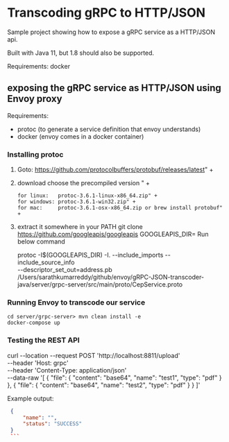 # Transcoding gRPC to HTTP/JSON

Sample project showing how to expose a gRPC service as a HTTP/JSON api. 

Built with Java 11, but 1.8 should also be supported.

Requirements: docker


## exposing the gRPC service as HTTP/JSON using Envoy proxy

Requirements:  
 * protoc (to generate a service definition that envoy understands)
 * docker (envoy comes in a docker container)

### Installing protoc
1. Goto: https://github.com/protocolbuffers/protobuf/releases/latest" +
2. download choose the precompiled version " +

       for linux:   protoc-3.6.1-linux-x86_64.zip" +
       for windows: protoc-3.6.1-win32.zip" +
       for mac:     protoc-3.6.1-osx-x86_64.zip or brew install protobuf" +

3. extract it somewhere in your PATH
   git clone https://github.com/googleapis/googleapis
   GOOGLEAPIS_DIR=<your-local-googleapis-folder>
   Run below command

   protoc -I$(GOOGLEAPIS_DIR) -I. --include_imports --include_source_info \
    --descriptor_set_out=address.pb /Users/sarathkumarreddy/github/envoy/gRPC-JSON-transcoder-java/server/grpc-server/src/main/proto/CepService.proto

### Running Envoy to transcode our service

    cd server/grpc-server> mvn clean install -e
    docker-compose up
    
 
 
### Testing the REST API 
  
curl --location --request POST 'http://localhost:8811/upload' \
--header 'Host: grpc' \
--header 'Content-Type: application/json' \
--data-raw '[
    {
        "file": {
            "content": "base64",
            "name": "test1",
            "type": "pdf"
        }
    },
    {
        "file": {
            "content": "base64",
            "name": "test2",
            "type": "pdf"
        }
    }
]'
        
   Example output:
   
   ```json
    {
    	"name": "",
    	"status": "SUCCESS"
	}
    ```
